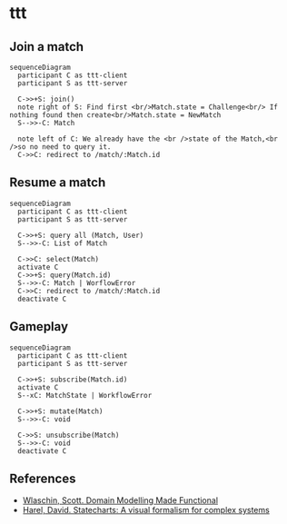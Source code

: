 # ttt

## Join a match

```mermaid
sequenceDiagram
  participant C as ttt-client
  participant S as ttt-server

  C->>+S: join()
  note right of S: Find first <br/>Match.state = Challenge<br/> If nothing found then create<br/>Match.state = NewMatch
  S-->>-C: Match

  note left of C: We already have the <br />state of the Match,<br />so no need to query it.
  C->>C: redirect to /match/:Match.id
```

## Resume a match

```mermaid
sequenceDiagram
  participant C as ttt-client
  participant S as ttt-server

  C->>+S: query all (Match, User)
  S-->>-C: List of Match

  C->>C: select(Match)
  activate C
  C->>+S: query(Match.id)
  S-->>-C: Match | WorflowError
  C->>C: redirect to /match/:Match.id
  deactivate C
```

## Gameplay

```mermaid
sequenceDiagram
  participant C as ttt-client
  participant S as ttt-server

  C->>+S: subscribe(Match.id)
  activate C
  S--xC: MatchState | WorkflowError

  C->>+S: mutate(Match)
  S-->>-C: void

  C->>S: unsubscribe(Match)
  S-->>-C: void
  deactivate C
```
## References

- [Wlaschin, Scott. Domain Modelling Made Functional](https://fsharpforfunandprofit.com/books/)
- [Harel, David. Statecharts: A visual formalism for complex systems](http://www.inf.ed.ac.uk/teaching/courses/seoc/2004_2005/resources/statecharts.pdf)
